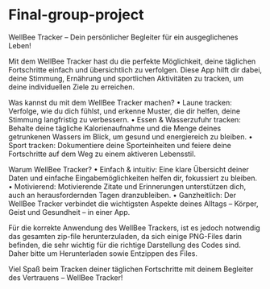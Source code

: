 # Final-group-project

WellBee Tracker – Dein persönlicher Begleiter für ein ausgeglichenes Leben!

Mit dem WellBee Tracker hast du die perfekte Möglichkeit, deine täglichen Fortschritte einfach und übersichtlich zu verfolgen. Diese App hilft dir dabei, deine Stimmung, Ernährung und sportlichen Aktivitäten zu tracken, um deine individuellen Ziele zu erreichen.

Was kannst du mit dem WellBee Tracker machen?
•	Laune tracken: Verfolge, wie du dich fühlst, und erkenne Muster, die dir helfen, deine Stimmung langfristig zu verbessern.
•	Essen & Wasserzufuhr tracken: Behalte deine tägliche Kalorienaufnahme und die Menge deines getrunkenen Wassers im Blick, um gesund und energiereich zu bleiben.
•	Sport tracken: Dokumentiere deine Sporteinheiten und feiere deine Fortschritte auf dem Weg zu einem aktiveren Lebensstil.

Warum WellBee Tracker?
•	Einfach & intuitiv: Eine klare Übersicht deiner Daten und einfache Eingabemöglichkeiten helfen dir, fokussiert zu bleiben.
•	Motivierend: Motivierende Zitate und Erinnerungen unterstützen dich, auch an herausfordernden Tagen dranzubleiben.
•	Ganzheitlich: Der WellBee Tracker verbindet die wichtigsten Aspekte deines Alltags – Körper, Geist und Gesundheit – in einer App.

Für die korrekte Anwendung des WellBee Trackers, ist es jedoch notwendig das gesamten zip-file herunterzuladen, da sich einige PNG-Files darin befinden, die sehr wichtig für die richtige Darstellung des Codes sind. Daher bitte um Herunterladen sowie Entzippen des Files.

Viel Spaß beim Tracken deiner täglichen Fortschritte mit deinem Begleiter des Vertrauens – WellBee Tracker!  
